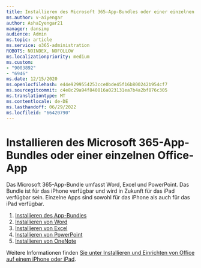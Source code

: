 ```yaml
---
title: Installieren des Microsoft 365-App-Bundles oder einer einzelnen Office-App
ms.author: v-aiyengar
author: AshaIyengar21
manager: dansimp
audience: Admin
ms.topic: article
ms.service: o365-administration
ROBOTS: NOINDEX, NOFOLLOW
ms.localizationpriority: medium
ms.custom:
- "9003892"
- "6946"
ms.date: 12/15/2020
ms.openlocfilehash: e44e9299554253cce0bde45f16b800242b954cf7
ms.sourcegitcommit: c4e8c29a94f840816a023131ea7b4a2bf876c305
ms.translationtype: MT
ms.contentlocale: de-DE
ms.lasthandoff: 06/29/2022
ms.locfileid: "66420790"
---
```

# <a name="install-the-microsoft-365-app-bundle-or-an-individual-office-app"></a>Installieren des Microsoft 365-App-Bundles oder einer einzelnen Office-App

Das Microsoft 365-App-Bundle umfasst Word, Excel und PowerPoint. Das Bundle ist für das iPhone verfügbar und wird in Zukunft für das iPad verfügbar sein. Einzelne Apps sind sowohl für das iPhone als auch für das iPad verfügbar.

1. [Installieren des App-Bundles](https://go.microsoft.com/fwlink/?linkid=2136762)
1. [Installieren von Word](https://go.microsoft.com/fwlink/?linkid=2136974)
1. [Installieren von Excel](https://go.microsoft.com/fwlink/?linkid=2136975)
1. [Installieren von PowerPoint](https://go.microsoft.com/fwlink/?linkid=2136882)
1. [Installieren von OneNote](https://go.microsoft.com/fwlink/?linkid=2136883)

Weitere Informationen finden [Sie unter Installieren und Einrichten von Office auf einem iPhone oder iPad](https://go.microsoft.com/fwlink/?linkid=2135560).
